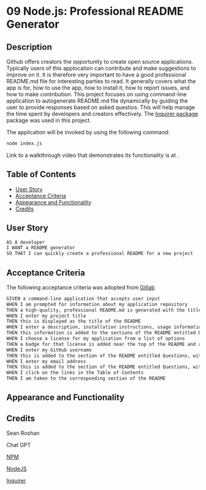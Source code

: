 # 09 Node.js: Professional README Generator

## Description

Github offers creators the opportunity to  create open source applications. Typically users of this applocation can contribute and make suggestions to improve on it. It is therefore very important to have a good professional README.md file for interesting parties to read. It generally covers what the app is for, how to use the app, how to install it, how to report issues, and how to make contribution. This project focuses on using command-line application to autogenerate README.md file dynamically by guiding the user to provide responses based on asked questios. This will help manage the time spent by developers and creators effectively. The [Inquirer package](https://www.npmjs.com/package/inquirer/v/8.2.4) package was used in this project.

The application will be invoked by using the following command:

```bash
node index.js
```

Link to a walkthrough video that demonstrates its functionality is at .

## Table of Contents
- [User Story](#UserStory)
- [Acceptance Criteria](#AcceptanceCriteria)
- [Appearance and  Functionality](#Appearance&Functionality)
- [Credits](#Credits)

## User Story

```md
AS A developer
I WANT a README generator
SO THAT I can quickly create a professional README for a new project
```

## Acceptance Criteria

The following acceptance criteria was adopted from [Gitlab](https://git.bootcampcontent.com/University-of-Toronto/UTOR-VIRT-FSF-PT-05-2023-U-LOLC/-/tree/main/09-NodeJS/02-Challenge)

```md
GIVEN a command-line application that accepts user input
WHEN I am prompted for information about my application repository
THEN a high-quality, professional README.md is generated with the title of my project and sections entitled Description, Table of Contents, Installation, Usage, License, Contributing, Tests, and Questions
WHEN I enter my project title
THEN this is displayed as the title of the README
WHEN I enter a description, installation instructions, usage information, contribution guidelines, and test instructions
THEN this information is added to the sections of the README entitled Description, Installation, Usage, Contributing, and Tests
WHEN I choose a license for my application from a list of options
THEN a badge for that license is added near the top of the README and a notice is added to the section of the README entitled License that explains which license the application is covered under
WHEN I enter my GitHub username
THEN this is added to the section of the README entitled Questions, with a link to my GitHub profile
WHEN I enter my email address
THEN this is added to the section of the README entitled Questions, with instructions on how to reach me with additional questions
WHEN I click on the links in the Table of Contents
THEN I am taken to the corresponding section of the README
```

## Appearance and  Functionality


## Credits

Sean Roshan

Chat GPT

[NPM](https://www.npmjs.com/)

[NodeJS](https://nodejs.org/en)

[Inquirer](https://www.npmjs.com/package/inquirer)